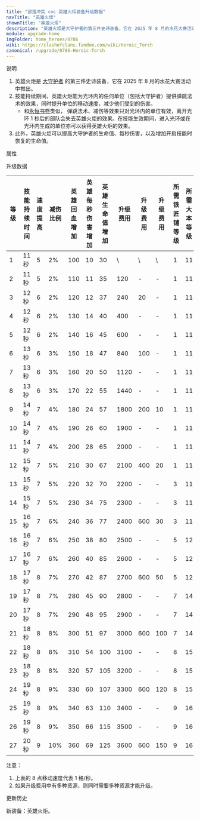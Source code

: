 ```yaml
---
title: "部落冲突 coc 英雄火炬装备升级数据"
navTitle: "英雄火炬"
shownTitle: "英雄火炬"
description: "英雄火炬是大守护者的第三件史诗装备，它在 2025 年 8 月的水花大赛活动中推出。英雄火炬能在大守护者技能生效期间，让位于光环内部队（包括大守护者自己）能获得跳跃城墙、移速提高和减伤等效果。"
module: upgrade-home
imgFolder: home_heroes/0786
wiki: https://clashofclans.fandom.com/wiki/Heroic_Torch
canonical: /upgrade/0786-Heroic-Torch
---
```


<UnitInfo :folder="$frontmatter.imgFolder" imgSrc="Heroic_Torch_info.png" :imgAlt="$frontmatter.navTitle" description="激发附近部队的斗志，让他们能够穿过城墙、加速移动，并降低所受伤害" />

<SmallTitle>说明</SmallTitle>

1. 英雄火炬是 [大守护者](/upgrade/0202-Grand-Warden) 的第三件史诗装备，它在 2025 年 8 月的水花大赛活动中推出。
2. 技能持续期间，英雄火炬能为光环内的任何单位（包括大守护者）提供弹跳法术的效果，同时提升单位的移动速度，减少他们受到的伤害。
    - 和[永恒书卷](/upgrade/0780-Eternal-Tome)类似， 弹跳法术、减伤等效果只对光环内的单位有效，离开光环 1 秒后的部队会失去英雄火炬的效果。在技能生效期间，进入光环或在光环内生成的单位亦可以获得英雄火炬的效果。
3. 此外，英雄火炬可以提高大守护者的生命值、每秒伤害，以及增加开启技能时恢复的生命值。
<!-- 说明有待补充，例如减伤可不可以跟金身、冰障的减伤叠加等 -->


<SmallTitle>属性</SmallTitle>

<UnitProperties>
    <UnitProperty pKey="技能类型" pValue="主动技能" />
    <UnitProperty pKey="装备稀有度" pValue="史诗" />
</UnitProperties>

<SmallTitle>升级数据</SmallTitle>

<script setup>
const tableExtraInfo = [
    {
        "column": 7,
        "type": "cost",
        "icon": "Shiny_Ore",
        "noGoldPass": true
    },
    {
        "column": 8,
        "type": "cost",
        "icon": "Glowy_Ore",
        "noGoldPass": true
    },
    {
        "column": 9,
        "type": "cost",
        "icon": "Starry_Ore",
        "noGoldPass": true
    }
];
</script>

<UnitTable :tableExtraInfo="tableExtraInfo">

| 等级 |技能<br>持续时间|速度提高|减伤比例|英雄<br>回血增加|英雄每秒<br>伤害增加|英雄<br>生命值增加|升级费用|升级费用|升级费用|所需<br>铁匠铺等级|所需<br>大本等级|
| ---- |     ---      |  ---   |  ---  |      ---      |        ---       |        ---      |  ---  |  ---  |   ---  |       ---       |       ---      |
|   1  |     11 秒    |    5   |   2%  |      100      |        10        |        30       |   \   |   \   |   \    |         1       |       11       |
|   2  |     11 秒    |    5   |   2%  |      110      |        11        |        35       |   120 |   -   |    -   |         1       |       11       |
|   3  |     12 秒    |    6   |   2%  |      120      |        12        |        37       |   240 |   20  |    -   |         1       |       11       |
|   4  |     12 秒    |    6   |   2%  |      130      |        14        |        40       |   400 |   -   |    -   |         1       |       11       |
|   5  |     12 秒    |    6   |   2%  |      140      |        16        |        45       |   600 |   -   |    -   |         1       |       11       |
|   6  |     13 秒    |    6   |   3%  |      150      |        18        |        47       |   840 |  100  |    -   |         1       |       11       |
|   7  |     13 秒    |    6   |   3%  |      160      |        20        |        50       |  1120 |   -   |    -   |         1       |       11       |
|   8  |     13 秒    |    6   |   3%  |      170      |        22        |        55       |  1440 |   -   |    -   |         1       |       11       |
|   9  |     14 秒    |    7   |   4%  |      180      |        24        |        57       |  1800 |  200  |    10  |         1       |       11       |
|  10  |     14 秒    |    7   |   4%  |      190      |        26        |        60       |  1900 |   -   |    -   |         1       |       11       |
|  11  |     14 秒    |    7   |   4%  |      200      |        28        |        65       |  2000 |   -   |    -   |         1       |       11       |
|  12  |     15 秒    |    7   |   5%  |      210      |        30        |        67       |  2100 |  400  |    20  |         1       |       11       |
|  13  |     15 秒    |    7   |   5%  |      220      |        32        |        70       |  2200 |   -   |    -   |         3       |       11       |
|  14  |     15 秒    |    7   |   5%  |      230      |        34        |        75       |  2300 |   -   |    -   |         3       |       11       |
|  15  |     16 秒    |    7   |   6%  |      240      |        36        |        77       |  2400 |  600  |    30  |         3       |       11       |
|  16  |     16 秒    |    7   |   6%  |      250      |        38        |        80       |  2500 |   -   |    -   |         5       |       12       |
|  17  |     16 秒    |    7   |   6%  |      260      |        40        |        85       |  2600 |   -   |    -   |         5       |       12       |
|  18  |     17 秒    |    8   |   7%  |      270      |        42        |        87       |  2700 |  600  |    50  |         5       |       12       |
|  19  |     17 秒    |    8   |   7%  |      280      |        45        |        90       |  2800 |   -   |    -   |         7       |       14       |
|  20  |     17 秒    |    8   |   7%  |      290      |        48        |        95       |  2900 |   -   |    -   |         7       |       14       |
|  21  |     18 秒    |    8   |   8%  |      300      |        51        |        97       |  3000 |  600  |   100  |         7       |       14       |
|  22  |     18 秒    |    8   |   8%  |      310      |        54        |       100       |  3100 |   -   |    -   |         8       |       15       |
|  23  |     18 秒    |    8   |   8%  |      320      |        57        |       105       |  3200 |   -   |    -   |         8       |       15       |
|  24  |     19 秒    |    8   |   9%  |      330      |        60        |       107       |  3300 |  600  |   120  |         8       |       15       |
|  25  |     19 秒    |    8   |   9%  |      340      |        63        |       110       |  3400 |   -   |    -   |         9       |       16       |
|  26  |     19 秒    |    8   |   9%  |      350      |        66        |       115       |  3500 |   -   |    -   |         9       |       16       |
|  27  |     20 秒    |    9   |  10%  |      360      |        69        |       125       |  3600 |  600  |   150  |         9       |       16       |
</UnitTable>

注意：
1. 上表的 8 点移动速度代表 1 格/秒。
2. 如果升级费用中有多种资源，则同时需要多种资源才能升级。

<SmallTitle>更新历史</SmallTitle>

<Timeline>
    <TimelineItem date="2025/08/08">
        <TimelineRow>新装备：英雄火炬。</TimelineRow>
    </TimelineItem>
    <TimelineItem :historyBottom="true" />
</Timeline>